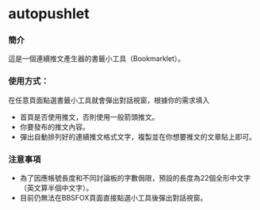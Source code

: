 # autopushlet

### 簡介
這是一個連續推文產生器的書籤小工具（Bookmarklet）。

### 使用方式：
在任意頁面點選書籤小工具就會彈出對話視窗，根據你的需求填入
* 首頁是否使用推文，否則使用一般箭頭推文。
* 你要發布的推文內容。
* 彈出自動排列好的連續推文格式文字，複製並在你想要推文的文章貼上即可。

### 注意事項
* 為了因應帳號長度和不同討論板的字數侷限，預設的長度為22個全形中文字（英文算半個中文字）。
* 目前仍無法在BBSFOX頁面直接點選小工具後彈出對話視窗。
